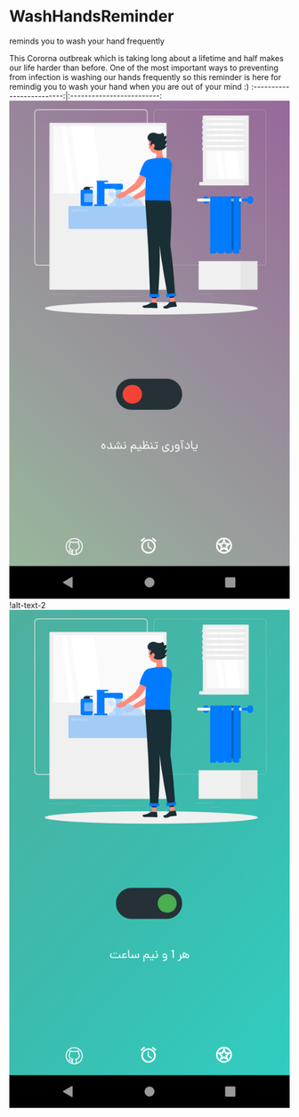 # WashHandsReminder
reminds you to wash your hand frequently
 
 This Cororna outbreak which is taking long about a lifetime and half makes our life harder than before.
 One of the most important ways to preventing from infection is washing our hands frequently so this reminder  is
 here for remindig you to wash your hand when you are out of your mind :)
 :-------------------------:|:-------------------------:
 ![alt-text-1](images/Screenshot_1591112234.png)  !alt-text-2[](images/Screenshot_1591112254.png)   ![alt-text-3](images/Screenshot_1591112282.png)
